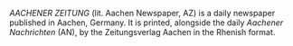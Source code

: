 _AACHENER ZEITUNG_ (lit. Aachen Newspaper, AZ) is a daily newspaper published in Aachen, Germany. It is printed, alongside the daily _Aachener Nachrichten_ (AN), by the Zeitungsverlag Aachen in the Rhenish format.
